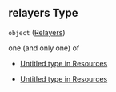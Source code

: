 ## relayers Type

`object` ([Relayers](resources-properties-relayers.md))

one (and only one) of

*   [Untitled  type in Resources](resources-properties-relayers-oneof-0.md "check type definition")

*   [Untitled  type in Resources](resources-properties-relayers-oneof-1.md "check type definition")
